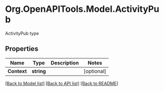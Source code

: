 # Org.OpenAPITools.Model.ActivityPub
ActivityPub type

## Properties

Name | Type | Description | Notes
------------ | ------------- | ------------- | -------------
**Context** | **string** |  | [optional] 

[[Back to Model list]](../README.md#documentation-for-models) [[Back to API list]](../README.md#documentation-for-api-endpoints) [[Back to README]](../README.md)

